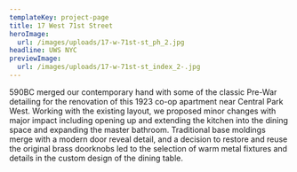 ```yaml
---
templateKey: project-page
title: 17 West 71st Street
heroImage:
  url: /images/uploads/17-w-71st-st_ph_2.jpg
headline: UWS NYC
previewImage:
  url: /images/uploads/17-w-71st-st_index_2-.jpg
---
```

590BC merged our contemporary hand with some of the classic Pre-War detailing for the renovation of this 1923 co-op apartment near Central Park West. Working with the existing layout, we proposed minor changes with major impact including opening up and extending the kitchen into the dining space and expanding the master bathroom. Traditional base moldings merge with a modern door reveal detail, and a decision to restore and reuse the original brass doorknobs led to the selection of warm metal fixtures and details in the custom design of the dining table.
